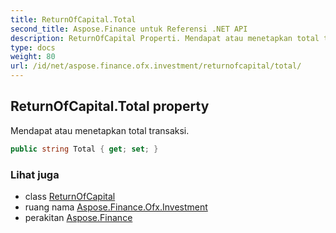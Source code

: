 ```yaml
---
title: ReturnOfCapital.Total
second_title: Aspose.Finance untuk Referensi .NET API
description: ReturnOfCapital Properti. Mendapat atau menetapkan total transaksi.
type: docs
weight: 80
url: /id/net/aspose.finance.ofx.investment/returnofcapital/total/
---
```

## ReturnOfCapital.Total property

Mendapat atau menetapkan total transaksi.

```csharp
public string Total { get; set; }
```

### Lihat juga

* class [ReturnOfCapital](../)
* ruang nama [Aspose.Finance.Ofx.Investment](../../returnofcapital/)
* perakitan [Aspose.Finance](../../../)


